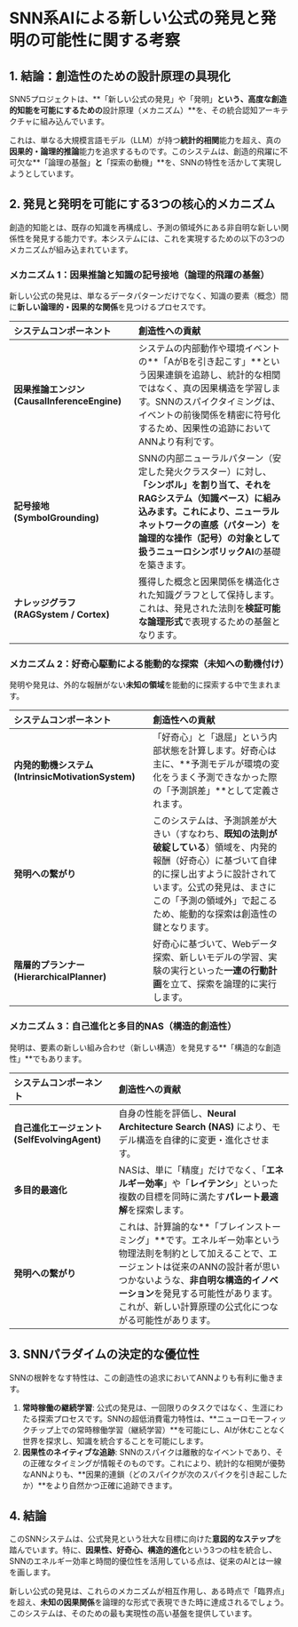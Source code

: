 # **SNN系AIによる新しい公式の発見と発明の可能性に関する考察**

## **1\. 結論：創造性のための設計原理の具現化**

SNN5プロジェクトは、\*\*「新しい公式の発見」や「発明」**という、高度な創造的知能を可能にするための**設計原理（メカニズム）\*\*を、その統合認知アーキテクチャに組み込んでいます。

これは、単なる大規模言語モデル（LLM）が持つ**統計的相関**能力を超え、真の**因果的・論理的推論**能力を追求するものです。このシステムは、創造的飛躍に不可欠な\*\*「論理の基盤」**と**「探索の動機」\*\*を、SNNの特性を活かして実現しようとしています。

## **2\. 発見と発明を可能にする3つの核心的メカニズム**

創造的知能とは、既存の知識を再構成し、予測の領域外にある非自明な新しい関係性を発見する能力です。本システムには、これを実現するための以下の3つのメカニズムが組み込まれています。

### **メカニズム 1：因果推論と知識の記号接地（論理的飛躍の基盤）**

新しい公式の発見は、単なるデータパターンだけでなく、知識の要素（概念）間に**新しい論理的・因果的な関係**を見つけるプロセスです。

| システムコンポーネント | 創造性への貢献 |
| :---- | :---- |
| **因果推論エンジン (CausalInferenceEngine)** | システムの内部動作や環境イベントの\*\*「AがBを引き起こす」\*\*という因果連鎖を追跡し、統計的な相関ではなく、真の因果構造を学習します。SNNのスパイクタイミングは、イベントの前後関係を精密に符号化するため、因果性の追跡においてANNより有利です。 |
| **記号接地 (SymbolGrounding)** | SNNの内部ニューラルパターン（安定した発火クラスター）に対し、**「シンボル」を割り当て、それをRAGシステム（知識ベース）に組み込みます。これにより、ニューラルネットワークの直感（パターン）を論理的な操作（記号）の対象として扱うニューロシンボリックAI**の基礎を築きます。 |
| **ナレッジグラフ (RAGSystem / Cortex)** | 獲得した概念と因果関係を構造化された知識グラフとして保持します。これは、発見された法則を**検証可能な論理形式**で表現するための基盤となります。 |

### **メカニズム 2：好奇心駆動による能動的な探索（未知への動機付け）**

発明や発見は、外的な報酬がない**未知の領域**を能動的に探索する中で生まれます。

| システムコンポーネント | 創造性への貢献 |
| :---- | :---- |
| **内発的動機システム (IntrinsicMotivationSystem)** | 「好奇心」と「退屈」という内部状態を計算します。好奇心は主に、\*\*予測モデルが環境の変化をうまく予測できなかった際の「予測誤差」\*\*として定義されます。 |
| **発明への繋がり** | このシステムは、予測誤差が大きい（すなわち、**既知の法則が破綻している**）領域を、内発的報酬（好奇心）に基づいて自律的に探し出すように設計されています。公式の発見は、まさにこの「予測の領域外」で起こるため、能動的な探索は創造性の鍵となります。 |
| **階層的プランナー (HierarchicalPlanner)** | 好奇心に基づいて、Webデータ探索、新しいモデルの学習、実験の実行といった**一連の行動計画**を立て、探索を論理的に実行します。 |

### **メカニズム 3：自己進化と多目的NAS（構造的創造性）**

発明は、要素の新しい組み合わせ（新しい構造）を発見する\*\*「構造的な創造性」\*\*でもあります。

| システムコンポーネント | 創造性への貢献 |
| :---- | :---- |
| **自己進化エージェント (SelfEvolvingAgent)** | 自身の性能を評価し、**Neural Architecture Search (NAS)** により、モデル構造を自律的に変更・進化させます。 |
| **多目的最適化** | NASは、単に「精度」だけでなく、「**エネルギー効率**」や「**レイテンシ**」といった複数の目標を同時に満たす**パレート最適解**を探索します。 |
| **発明への繋がり** | これは、計算論的な\*\*「ブレインストーミング」\*\*です。エネルギー効率という物理法則を制約として加えることで、エージェントは従来のANNの設計者が思いつかないような、**非自明な構造的イノベーション**を発見する可能性があります。これが、新しい計算原理の公式化につながる可能性があります。 |

## **3\. SNNパラダイムの決定的な優位性**

SNNの根幹をなす特性は、この創造性の追求においてANNよりも有利に働きます。

1. **常時稼働の継続学習**: 公式の発見は、一回限りのタスクではなく、生涯にわたる探索プロセスです。SNNの超低消費電力特性は、\*\*ニューロモーフィックチップ上での常時稼働学習（継続学習）\*\*を可能にし、AIが休むことなく世界を探求し、知識を統合することを可能にします。  
2. **因果性のネイティブな追跡**: SNNのスパイクは離散的なイベントであり、その正確なタイミングが情報そのものです。これにより、統計的な相関が優勢なANNよりも、\*\*因果的連鎖（どのスパイクが次のスパイクを引き起こしたか）\*\*をより自然かつ正確に追跡できます。

## **4. 結論**

このSNNシステムは、公式発見という壮大な目標に向けた**意図的なステップ**を踏んでいます。特に、**因果性、好奇心、構造的進化**という3つの柱を統合し、SNNのエネルギー効率と時間的優位性を活用している点は、従来のAIとは一線を画します。

新しい公式の発見は、これらのメカニズムが相互作用し、ある時点で「臨界点」を超え、**未知の因果関係**を論理的な形式で表現できた時に達成されるでしょう。このシステムは、そのための最も実現性の高い基盤を提供しています。
